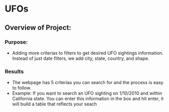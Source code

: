 # UFOs
## Overview of Project:
### Purpose: 
  - Adding more criterias to filters to get desired UFO sightings information. Instead of just date filters, we add city, state, country, and shape.
### Results
  - The webpage has 5 criterias you can search for and the process is easy to follow.
  - Example: If you want to search an UFO sighting on 1/10/2010 and within California state. You can enter this information in the box and hit enter, it will build a table that reflects your seach
  
